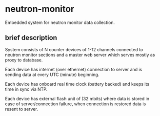 # neutron-monitor
Embedded system for neutron monitor data collection.

## brief description

System consists of N counter devices of 1-12 channels connected to neutron monitor sections and a master web server which serves mostly as proxy to database.

Each device has internet (over ethernet) connection to server and is sending data at every UTC (minute) beginning.

Each device has onboard real time clock (battery backed) and keeps its time in sync via NTP.

Each device has external flash unit of (32 mbits) where data is stored in case of server/connection failure, when connection is restored data is resent to server.
